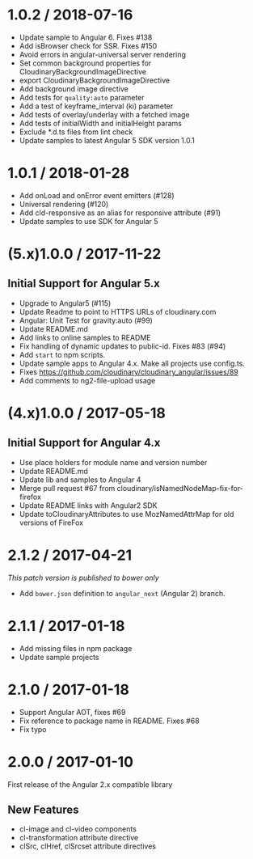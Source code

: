 
1.0.2 / 2018-07-16
==================

  * Update sample to Angular 6. Fixes #138
  * Add isBrowser check for SSR. Fixes #150
  * Avoid errors in angular-universal server rendering
  * Set common background properties for CloudinaryBackgroundImageDirective
  * export CloudinaryBackgroundImageDirective
  * Add background image directive
  * Add tests for `quality:auto` parameter
  * Add a test of keyframe_interval (ki) parameter
  * Add tests of overlay/underlay with a fetched image
  * Add tests of initialWidth and initialHeight params
  * Exclude *.d.ts files from lint check
  * Update samples to latest Angular 5 SDK version 1.0.1

1.0.1 / 2018-01-28
==================

  * Add onLoad and onError event emitters (#128)
  * Universal rendering (#120)
  * Add cld-responsive as an alias for responsive attribute (#91)
  * Update samples to use SDK for Angular 5

(5.x)1.0.0 / 2017-11-22
=======================

## Initial Support for Angular 5.x

  * Upgrade to Angular5 (#115)
  * Update Readme to point to HTTPS URLs of cloudinary.com
  * Angular: Unit Test for gravity:auto (#99)
  * Update README.md
  * Add links to online samples to README
  * Fix handling of dynamic updates to public-id. Fixes #83 (#94)
  * Add `start` to npm scripts.
  * Update sample apps to Angular 4.x. Make all projects use config.ts.
  * Fixes https://github.com/cloudinary/cloudinary_angular/issues/89
  * Add comments to ng2-file-upload usage

(4.x)1.0.0 / 2017-05-18
=======================

## Initial Support for Angular 4.x

  * Use place holders for module name and version number
  * Update README.md
  * Update lib and samples to Angular 4
  * Merge pull request #67 from cloudinary/isNamedNodeMap-fix-for-firefox
  * Update README links with Angular2 SDK
  * Update toCloudinaryAttributes to use MozNamedAttrMap for old versions of FireFox

2.1.2 / 2017-04-21
==================

*This patch version is published to bower only*

  * Add `bower.json` definition to `angular_next` (Angular 2) branch.

2.1.1 / 2017-01-18
==================

  * Add missing files in npm package
  * Update sample projects

2.1.0 / 2017-01-18
==================

  * Support Angular AOT, fixes #69
  * Fix reference to package name in README. Fixes #68
  * Fix typo

2.0.0 / 2017-01-10
==================
First release of the Angular 2.x compatible library

New Features
------------

  * cl-image and cl-video components
  * cl-transformation attribute directive
  * clSrc, clHref, clSrcset attribute directives 
